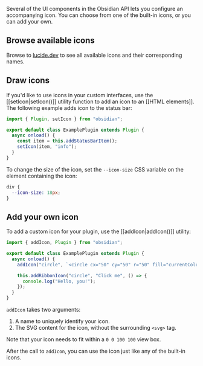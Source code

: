 Several of the UI components in the Obsidian API lets you configure an accompanying icon. You can choose from one of the built-in icons, or you can add your own.

## Browse available icons

Browse to [lucide.dev](https://lucide.dev/) to see all available icons and their corresponding names.

## Draw icons

If you'd like to use icons in your custom interfaces, use the [[setIcon|setIcon()]] utility function to add an icon to an [[HTML elements]]. The following example adds icon to the status bar:

```ts title="main.ts"
import { Plugin, setIcon } from "obsidian";

export default class ExamplePlugin extends Plugin {
  async onload() {
    const item = this.addStatusBarItem();
    setIcon(item, "info");
  }
}
```

To change the size of the icon, set the `--icon-size` CSS variable on the element containing the icon:

```css
div {
  --icon-size: 18px;
}
```

## Add your own icon

To add a custom icon for your plugin, use the [[addIcon|addIcon()]] utility:

```ts title="main.ts"
import { addIcon, Plugin } from "obsidian";

export default class ExamplePlugin extends Plugin {
  async onload() {
    addIcon("circle", `<circle cx="50" cy="50" r="50" fill="currentColor" />`);

    this.addRibbonIcon("circle", "Click me", () => {
      console.log("Hello, you!");
    });
  }
}
```

`addIcon` takes two arguments:

1. A name to uniquely identify your icon.
2. The SVG content for the icon, without the surrounding `<svg>` tag.

Note that your icon needs to fit within a `0 0 100 100` view box.

After the call to `addIcon`, you can use the icon just like any of the built-in icons.
